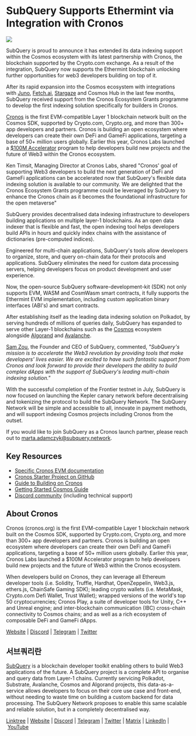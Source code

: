 # SubQuery Supports Ethermint via Integration with Cronos

![](https://miro.medium.com/max/1400/0*fisvq1g9Z-XDgJED)

SubQuery is proud to announce it has extended its data indexing support within the Cosmos ecosystem with its latest partnership with Cronos, the blockchain supported by the Crypto.com exchange. As a result of the integration, SubQuery now supports the Ethermint blockchain unlocking further opportunities for web3 developers building on top of it.

After its rapid expansion into the Cosmos ecosystem with integrations with [Juno](./20220609-juno-cosmos.md), [Fetch.ai](./20220719-fetch.md), [Stargaze](./20220726-stargaze.md) and Cosmos Hub in the last few months, SubQuery received support from the Cronos Ecosystem Grants programme to develop the first indexing solution specifically for builders in Cronos.

[Cronos](https://cronos.org/) is the first EVM-compatible Layer 1 blockchain network built on the Cosmos SDK, supported by Crypto.com, Crypto.org, and more than 300+ app developers and partners. Cronos is building an open ecosystem where developers can create their own DeFi and GameFi applications, targeting a base of 50+ million users globally. Earlier this year, Cronos Labs launched a [$100M Accelerator](https://cronos.org/accelerators) program to help developers build new projects and the future of Web3 within the Cronos ecosystem.

Ken Timsit, Managing Director at Cronos Labs, shared "Cronos' goal of supporting Web3 developers to build the next generation of DeFi and GameFi applications can be accelerated now that SubQuery's flexible data indexing solution is available to our community. We are delighted that the Cronos Ecosystem Grants programme could be leveraged by SubQuery to enhance the Cronos chain as it becomes the foundational infrastructure for the open metaverse"

SubQuery provides decentralised data indexing infrastructure to developers building applications on multiple layer-1 blockchains. As an open data indexer that is flexible and fast, the open indexing tool helps developers build APIs in hours and quickly index chains with the assistance of dictionaries (pre-computed indices).

Engineered for multi-chain applications, SubQuery's tools allow developers to organize, store, and query on-chain data for their protocols and applications. SubQuery eliminates the need for custom data processing servers, helping developers focus on product development and user experience.

Now, the open-source SubQuery software-development-kit (SDK) not only supports EVM, WASM and CosmWasm smart contracts, it fully supports the Ethermint EVM implementation, including custom application binary interfaces (ABI's) and smart contracts.

After establishing itself as the leading data indexing solution on Polkadot, by serving hundreds of millions of queries daily, SubQuery has expanded to serve other Layer-1 blockchains such as the [Cosmos](./20220909-cosmoshub.md) ecosystem alongside [Algorand](./20220713-algorand.md) and [Avalanche](./20220321-avalache.md).

[Sam Zou](https://twitter.com/zoujialiu), the Founder and CEO of SubQuery, commented, *"SubQuery's mission is to accelerate the Web3 revolution by providing tools that make developers' lives easier. We are excited to have such fantastic support from Cronos and look forward to provide their developers the ability to build complex dApps with the support of SubQuery's leading multi-chain indexing solution."*

With the successful completion of the Frontier testnet in July, SubQuery is now focused on launching the Kepler canary network before decentralising and tokenizing the protocol to build the SubQuery Network. The SubQuery Network will be simple and accessible to all, innovate in payment methods, and will support indexing Cosmos projects including Cronos from the outset.

If you would like to join SubQuery as a Cronos launch partner, please reach out to marta.adamczyk@subquery.network.

## Key Resources

- [Specific Cronos EVM documentation](https://academy.subquery.network/build/cosmos-evm.html)
- [Cronos Starter Project on GitHub](https://github.com/subquery/cosmos-subql-starter/tree/main/Cronos/cronos-evm-starter)
- [Guide to Building on Cronos](https://crofam.me/devtips)
- [Getting Started Cosmos Guide](https://academy.subquery.network/quickstart/quickstart_chains/cosmos.html)
- [Discord community](https://discord.com/invite/subquery) (including technical support)

## About Cronos

Cronos (cronos.org) is the first EVM-compatible Layer 1 blockchain network built on the Cosmos SDK, supported by Crypto.com, Crypto.org, and more than 300+ app developers and partners. Cronos is building an open ecosystem where developers can create their own DeFi and GameFi applications, targeting a base of 50+ million users globally. Earlier this year, Cronos Labs launched a $100M Accelerator program to help developers build new projects and the future of Web3 within the Cronos ecosystem.

When developers build on Cronos, they can leverage all Ethereum developer tools (i.e. Solidity, Truffle, Hardhat, OpenZeppelin, Web3.js, ethers.js, ChainSafe Gaming SDK); leading crypto wallets (i.e. MetaMask, Crypto.com Defi Wallet, Trust Wallet); wrapped versions of the world's top 50 cryptocurrencies; Cronos Play, a suite of developer tools for Unity, C++ and Unreal engine; and inter-blockchain communication (IBC) cross-chain connectivity to Cosmos chains; and as well as a rich ecosystem of composable DeFi and GameFi dApps.

[Website](https://cronos.org/) | [Discord](https://discord.com/invite/pahqHz26q4) | [Telegram](https://t.me/Cryptoorg_Chain_Announcements) | [Twitter](https://twitter.com/cronos_chain)

## 서브쿼리란

[SubQuery](https://subquery.network/) is a blockchain developer toolkit enabling others to build Web3 applications of the future. A SubQuery project is a complete API to organise and query data from Layer-1 chains. Currently servicing Polkadot, Substrate, Avalanche, Cosmos and Algorand projects, this data-as-a-service allows developers to focus on their core use case and front-end, without needing to waste time on building a custom backend for data processing. The SubQuery Network proposes to enable this same scalable and reliable solution, but in a completely decentralised way.

​​[Linktree](https://linktr.ee/subquerynetwork) | [Website](https://subquery.network/) | [Discord](https://discord.com/invite/78zg8aBSMG) | [Telegram](https://t.me/subquerynetwork) | [Twitter](https://twitter.com/subquerynetwork) | [Matrix](https://matrix.to/#/#subquery:matrix.org) | [LinkedIn](https://www.linkedin.com/company/subquery) | [YouTube](https://www.youtube.com/channel/UCi1a6NUUjegcLHDFLr7CqLw)
